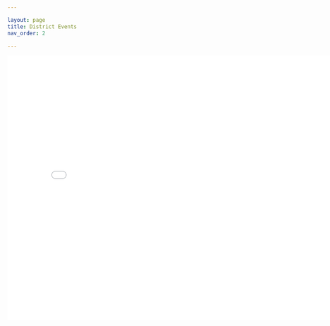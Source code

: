 ```yaml
---

layout: page
title: District Events
nav_order: 2

---
```

<iframe src="[https://calendar.google.com/calendar/u/0?cid=YWRtaW5AZmxpbnRsb2Nrc2NvdXRpbmcub3Jn] style="border: 0" width="800" height="600" frameborder="0" scrolling="no">
 

</iframe>


